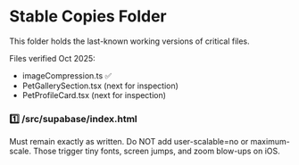 # Stable Copies Folder
This folder holds the last-known working versions of critical files.

Files verified Oct 2025:
- imageCompression.ts ✅
- PetGallerySection.tsx (next for inspection)
- PetProfileCard.tsx (next for inspection)

### 1️⃣ /src/supabase/index.html

<meta name="viewport" content="width=device-width, initial-scale=1, viewport-fit=cover">

Must remain exactly as written. 
Do NOT add user-scalable=no or maximum-scale. 
Those trigger tiny fonts, screen jumps, and zoom blow-ups on iOS.
